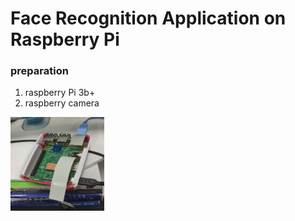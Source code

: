 # Face Recognition Application on Raspberry Pi


### preparation 
1. raspberry Pi 3b+
2. raspberry camera


<img width="150" height="150" src="https://github.com/zjjzby/face_recon_on_raspberry/blob/master/widgets/picture/system.jpg"/>
